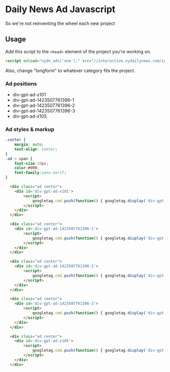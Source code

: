 # Daily News Ad Javascript
So we're not reinventing the wheel each new project

## Usage
Add this script to the `<head>` element of the project you're working on.

```html
<script onload="nydn_ads('one');" src="//interactive.nydailynews.com/includes/ads/ads.js"></script>
```

Also, change "longform" to whatever category fits the project.

### Ad positions

* div-gpt-ad-x101
* div-gpt-ad-1423507761396-1
* div-gpt-ad-1423507761396-2
* div-gpt-ad-1423507761396-3
* div-gpt-ad-x105

### Ad styles & markup

```css
.center {
    margin: auto;
    text-align: center;
}
.ad > span {
    font-size:10px;
    color:#999;
    font-family:sans-serif;
}
```
```html
  <div class="ad center">
    <div id='div-gpt-ad-x101'>
        <script>
            googletag.cmd.push(function() { googletag.display('div-gpt-ad-x101'); });
        </script>
    </div>
  </div>
```
```html
  <div class="ad center">
    <div id='div-gpt-ad-1423507761396-1'>
        <script>
            googletag.cmd.push(function() { googletag.display('div-gpt-ad-1423507761396-2'); });
        </script>
    </div>
  </div>
```
```html
  <div class="ad center">
    <div id='div-gpt-ad-1423507761396-2'>
        <script>
            googletag.cmd.push(function() { googletag.display('div-gpt-ad-1423507761396-3'); });
        </script>
    </div>
  </div>
```
```html
  <div class="ad center">
    <div id='div-gpt-ad-1423507761396-3'>
        <script>
            googletag.cmd.push(function() { googletag.display('div-gpt-ad-1423507761396-3'); });
        </script>
    </div>
  </div>
```
```html
  <div class="ad center">
    <div id='div-gpt-ad-x105'>
        <script>
            googletag.cmd.push(function() { googletag.display('div-gpt-ad-x105'); });
        </script>
    </div>
  </div>
```
